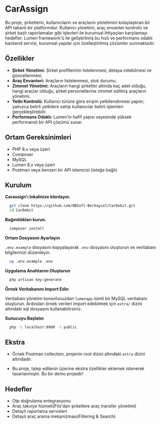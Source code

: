 
# CarAssign

Bu proje, şirketlerin, kullanıcıların ve araçların yönetimini kolaylaştıran bir API tabanlı bir platformdur. Kullanıcı yönetimi, araç envanter kontrolü ve şirket bazlı raporlamalar gibi işlevleri ile kurumsal ihtiyaçları karşılamayı hedefler. Lumen framework'ü ile geliştirilmiş bu hızlı ve performans odaklı backend servisi, kurumsal yapılar için özelleştirilmiş çözümler sunmaktadır.


## Özellikler

- **Şirket Yönetimi:** Şirket profillerinin listelenmesi, detaya inilebilmesi ve güncellenmesi.
- **Araç Envanteri:** Araçların listelenmesi, stok durumu.
- **Zimmet Yönetimi:** Araçların hangi şirketler altında kaç adet olduğu, hangi araçlar olduğu, şirket personellerine zimmet edilmiş araçların yönetimi.
- **Yetki Kontrolü:** Kullanıcı türüne göre erişim yetkilendirmesi yapılır; yalnızca belirli yetkilere sahip kullanıcılar belirli işlemleri gerçekleştirebilir.
- **Performans Odaklı:** Lumen’in hafif yapısı sayesinde yüksek performanslı bir API çözümü sunar.

  
## Ortam Gereksinimleri

- PHP 8.x veya üzeri
- Composer
- MySQL
- Lumen 8.x veya üzeri
- Postman veya benzeri bir API istemcisi (isteğe bağlı)

  
## Kurulum 

**Carassign'ı lokalinize klonlayın.**

```bash 
  git clone https://github.com/OBSoft-Berkaycel/CarDebit.git
  cd CarDebit
```
**Bağımlılıkları kurun.**
```bash 
  composer install
```
**Ortam Dosyasını Ayarlayın**

``.env.example`` dosyasını kopyalayarak ``.env`` dosyasını oluşturun ve veritabanı bilgilerinizi düzenleyin.
```bash 
  cp .env.example .env
```

**Uygulama Anahtarını Oluşturun**

```bash 
  php artisan key:generate
```

**Örnek Veritabanını Import Edin**

Veritabanı yönetim konsolunuzdan ``lumenapp`` isimli bir MySQL veritabanı oluşturun. Ardından örnek verileri import edebilmek için ``extra/`` dizini altındaki sql dosyasını kullanabilirsiniz.

**Sunucuyu Başlatın**

```bash 
  php -S localhost:8000 -t public
```



    
## Ekstra

- Örnek Postman collection, projenin root dizini altındaki ``extra`` dizini altındadır.

- Bu proje, talep edilenin üzerine ekstra özellikler eklemek istenerek tasarlanmıştır. Bu bir demo projedir!

## Hedefler

- Otp doğrulama entegrasyonu
- Araç takviye hizmeti(Filo'dan şirketlere araç transfer yönetimi)
- Detaylı raporlama servisleri
- Detaylı araç arama mekanizması(Filtering & Search)